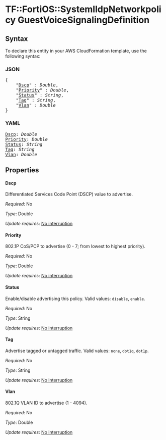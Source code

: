 # TF::FortiOS::SystemlldpNetworkpolicy GuestVoiceSignalingDefinition

## Syntax

To declare this entity in your AWS CloudFormation template, use the following syntax:

### JSON

<pre>
{
    "<a href="#dscp" title="Dscp">Dscp</a>" : <i>Double</i>,
    "<a href="#priority" title="Priority">Priority</a>" : <i>Double</i>,
    "<a href="#status" title="Status">Status</a>" : <i>String</i>,
    "<a href="#tag" title="Tag">Tag</a>" : <i>String</i>,
    "<a href="#vlan" title="Vlan">Vlan</a>" : <i>Double</i>
}
</pre>

### YAML

<pre>
<a href="#dscp" title="Dscp">Dscp</a>: <i>Double</i>
<a href="#priority" title="Priority">Priority</a>: <i>Double</i>
<a href="#status" title="Status">Status</a>: <i>String</i>
<a href="#tag" title="Tag">Tag</a>: <i>String</i>
<a href="#vlan" title="Vlan">Vlan</a>: <i>Double</i>
</pre>

## Properties

#### Dscp

Differentiated Services Code Point (DSCP) value to advertise.

_Required_: No

_Type_: Double

_Update requires_: [No interruption](https://docs.aws.amazon.com/AWSCloudFormation/latest/UserGuide/using-cfn-updating-stacks-update-behaviors.html#update-no-interrupt)

#### Priority

802.1P CoS/PCP to advertise (0 - 7; from lowest to highest priority).

_Required_: No

_Type_: Double

_Update requires_: [No interruption](https://docs.aws.amazon.com/AWSCloudFormation/latest/UserGuide/using-cfn-updating-stacks-update-behaviors.html#update-no-interrupt)

#### Status

Enable/disable advertising this policy. Valid values: `disable`, `enable`.

_Required_: No

_Type_: String

_Update requires_: [No interruption](https://docs.aws.amazon.com/AWSCloudFormation/latest/UserGuide/using-cfn-updating-stacks-update-behaviors.html#update-no-interrupt)

#### Tag

Advertise tagged or untagged traffic. Valid values: `none`, `dot1q`, `dot1p`.

_Required_: No

_Type_: String

_Update requires_: [No interruption](https://docs.aws.amazon.com/AWSCloudFormation/latest/UserGuide/using-cfn-updating-stacks-update-behaviors.html#update-no-interrupt)

#### Vlan

802.1Q VLAN ID to advertise (1 - 4094).

_Required_: No

_Type_: Double

_Update requires_: [No interruption](https://docs.aws.amazon.com/AWSCloudFormation/latest/UserGuide/using-cfn-updating-stacks-update-behaviors.html#update-no-interrupt)

